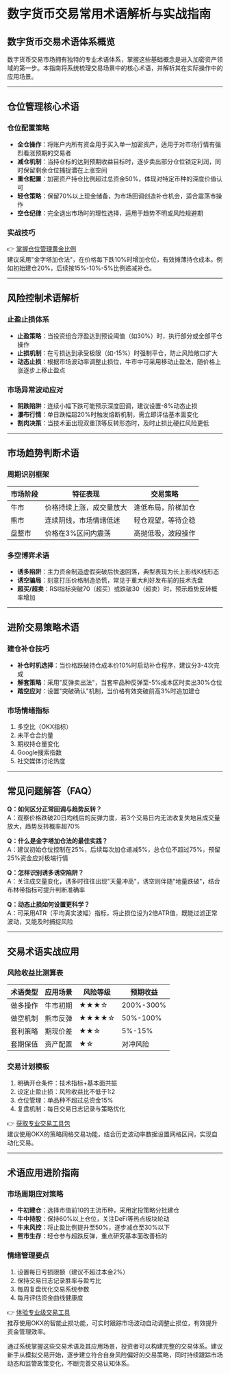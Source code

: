 # 数字货币交易常用术语解析与实战指南

## 数字货币交易术语体系概览

数字货币交易市场拥有独特的专业术语体系，掌握这些基础概念是进入加密资产领域的第一步。本指南将系统梳理交易场景中的核心术语，并解析其在实际操作中的应用场景。

---

## 仓位管理核心术语

### 仓位配置策略
- **全仓操作**：将账户内所有资金用于买入单一加密资产，适用于对市场行情有强烈看涨预期的交易者
- **减仓机制**：当持仓标的达到预期收益目标时，逐步卖出部分仓位锁定利润，同时保留剩余仓位捕捉潜在上涨空间
- **重仓配置**：加密资产持仓比例超过总资金50%，体现对特定币种的深度价值认可
- **轻仓策略**：保留70%以上现金储备，为市场回调创造补仓机会，适合震荡市操作
- **空仓纪律**：完全退出市场时的理性选择，适用于趋势不明或风险规避期

### 实战技巧
👉 [掌握仓位管理黄金比例](https://bit.ly/okx_welcome)  
建议采用"金字塔加仓法"，在价格每下跌10%时增加仓位，有效摊薄持仓成本。例如初始建仓20%，后续按15%-10%-5%比例递减补仓。

---

## 风险控制术语解析

### 止盈止损体系
- **止盈策略**：当投资组合浮盈达到预设阈值（如30%）时，执行部分或全部平仓操作
- **止损机制**：在亏损达到承受极限（如-15%）时强制平仓，防止风险敞口扩大
- **动态止损**：根据市场波动率调整止损位，牛市中可采用移动止盈法，随价格上涨逐步上移止盈点

### 市场异常波动应对
- **阴跌陷阱**：连续小幅下跌可能预示深度回调，建议设置-8%动态止损
- **瀑布行情**：单日跌幅超20%时触发熔断机制，需立即评估基本面变化
- **割肉决策**：当技术面出现双重顶等反转形态时，及时止损比硬扛风险更低

---

## 市场趋势判断术语

### 周期识别框架
| 市场阶段 | 特征表现 | 交易策略 |
|---------|----------|----------|
| 牛市    | 价格持续上涨，成交量放大 | 逢低布局，阶梯加仓 |
| 熊市    | 连续阴线，市场情绪低迷 | 轻仓观望，等待企稳 |
| 盘整市  | 价格在3%区间内震荡 | 高抛低吸，波段操作 |

### 多空博弈术语
- **诱多陷阱**：主力资金制造虚假突破后快速回落，典型表现为长上影线K线形态
- **诱空骗局**：刻意打压价格制造恐慌，常见于重大利好发布前的技术洗盘
- **超买/超卖**：RSI指标突破70（超买）或跌破30（超卖）时，预示趋势反转概率增加

---

## 进阶交易策略术语

### 建仓补仓技巧
- **补仓时机选择**：当价格跌破持仓成本价10%时启动补仓程序，建议分3-4次完成
- **解套策略**：采用"反弹卖出法"，当套牢品种反弹至-5%成本区时卖出30%仓位
- **踏空应对**：设置"突破确认"机制，当价格有效突破前高3%时追加建仓

### 市场情绪指标
1. 多空比（OKX指标）
2. 未平仓合约量
3. 期权持仓量变化
4. Google搜索指数
5. 社交媒体讨论热度

---

## 常见问题解答（FAQ）

**Q：如何区分正常回调与趋势反转？**  
A：观察价格跌破20日均线后的反弹力度，若3个交易日内无法收复失地且成交量放大，趋势反转概率超70%

**Q：什么是金字塔加仓法的最佳实践？**  
A：建议初始仓位控制在25%，后续每次加仓递减5%，总仓位不超过75%，预留25%资金应对极端行情

**Q：怎样识别诱多诱空陷阱？**  
A：关注成交量变化，诱多时往往出现"天量冲高"，诱空则伴随"地量跌破"，结合布林带指标可提升判断准确率

**Q：动态止损如何设置更科学？**  
A：可采用ATR（平均真实波幅）指标，将止损位设为2倍ATR值，既能过滤正常波动，又能及时捕捉风险

---

## 交易术语实战应用

### 风险收益比测算表
| 术语类型 | 应用场景 | 风险等级 | 预期收益 |
|----------|----------|----------|----------|
| 做多操作 | 牛市初期 | ★★★☆     | 200%-300% |
| 做空机制 | 熊市反弹 | ★★★★☆    | 50%-100% |
| 套利策略 | 期现价差 | ★★☆      | 5%-15% |
| 套期保值 | 资产配置 | ★☆       | 对冲风险 |

### 交易计划模板
1. 明确开仓条件：技术指标+基本面共振
2. 设定止盈止损：风险收益比不低于1:2
3. 仓位管理：单品种不超过总资金15%
4. 复盘机制：每日交易日志记录与策略优化

👉 [获取专业交易工具包](https://bit.ly/okx_welcome)  
建议使用OKX的策略网格交易功能，结合历史波动率数据设置网格区间，实现自动化交易。

---

## 术语应用进阶指南

### 市场周期应对策略
- **牛初建仓**：选择市值前10的主流币种，采用定投策略分批建仓
- **牛中持股**：保持60%以上仓位，关注DeFi等热点板块轮动
- **牛末风控**：将止盈比例提升至50%，逐步减仓至30%以下
- **熊市生存**：轻仓参与超跌反弹，重点研究基本面改善标的

### 情绪管理要点
1. 设置每日亏损限额（建议不超过本金2%）
2. 保持交易日志记录胜率与盈亏比
3. 每周复盘优化交易系统参数
4. 每月评估资金曲线健康度

👉 [体验专业级交易工具](https://bit.ly/okx_welcome)  
推荐使用OKX的智能止损功能，可实时跟踪市场波动自动调整止损位，有效提升资金管理效率。

通过系统掌握这些交易术语及其应用场景，投资者可以构建完整的交易体系。建议新手从模拟交易开始，逐步建立符合自身风险偏好的交易策略，同时持续跟踪市场动态和监管政策变化，不断完善交易认知体系。